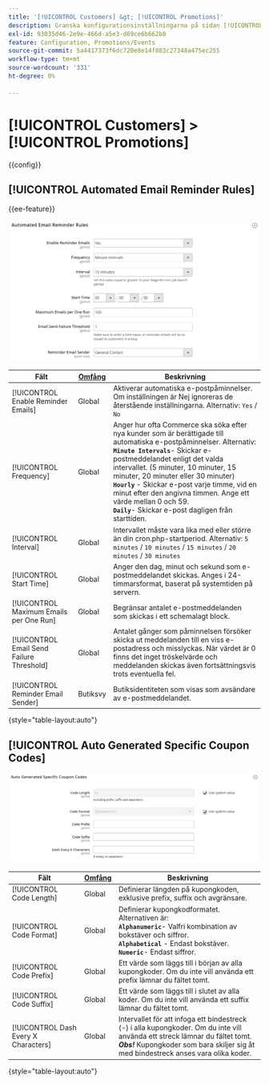 ```yaml
---
title: '[!UICONTROL Customers] &gt; [!UICONTROL Promotions]'
description: Granska konfigurationsinställningarna på sidan [!UICONTROL Customers] &gt; [!UICONTROL Promotions] i Commerce Admin.
exl-id: 93035d46-2e9e-466d-a5e3-d69ce6b662b8
feature: Configuration, Promotions/Events
source-git-commit: 5a4417373f6dc720e8e14f883c27348a475ec255
workflow-type: tm+mt
source-wordcount: '331'
ht-degree: 0%

---
```


# [!UICONTROL Customers] > [!UICONTROL Promotions]

{{config}}

## [!UICONTROL Automated Email Reminder Rules]

{{ee-feature}}

![Automatiska påminnelseregler för e-post](./assets/promotions-automated-email-reminder-rules.png)<!-- zoom -->

<!-- [Automated Email Reminder Rules](https://experienceleague.adobe.com/en/docs/commerce-admin/marketing/communications/email-reminders/email-reminder-rules#configure-email-reminders) -->

| Fält | [Omfång](../../getting-started/websites-stores-views.md#scope-settings) | Beskrivning |
|--- |--- |--- |
| [!UICONTROL Enable Reminder Emails] | Global | Aktiverar automatiska e-postpåminnelser. Om inställningen är Nej ignoreras de återstående inställningarna. Alternativ: `Yes` / `No` |
| [!UICONTROL Frequency] | Global | Anger hur ofta Commerce ska söka efter nya kunder som är berättigade till automatiska e-postpåminnelser. Alternativ: <br/>**`Minute Intervals`**- Skickar e-postmeddelandet enligt det valda intervallet. (5 minuter, 10 minuter, 15 minuter, 20 minuter eller 30 minuter)<br/>**`Hourly`** - Skickar e-post varje timme, vid en minut efter den angivna timmen. Ange ett värde mellan 0 och 59. <br/>**`Daily`**- Skickar e-post dagligen från starttiden. |
| [!UICONTROL Interval] | Global | Intervallet måste vara lika med eller större än din cron.php-startperiod. Alternativ: `5 minutes` / `10 minutes` / `15 minutes` / `20 minutes` / `30 minutes` |
| [!UICONTROL Start Time] | Global | Anger den dag, minut och sekund som e-postmeddelandet skickas. Anges i 24-timmarsformat, baserat på systemtiden på servern. |
| [!UICONTROL Maximum Emails per One Run] | Global | Begränsar antalet e-postmeddelanden som skickas i ett schemalagt block. |
| [!UICONTROL Email Send Failure Threshold] | Global | Antalet gånger som påminnelsen försöker skicka ut meddelanden till en viss e-postadress och misslyckas. När värdet är 0 finns det inget tröskelvärde och meddelanden skickas även fortsättningsvis trots eventuella fel. |
| [!UICONTROL Reminder Email Sender] | Butiksvy | Butiksidentiteten som visas som avsändare av e-postmeddelandet. |

{style="table-layout:auto"}

## [!UICONTROL Auto Generated Specific Coupon Codes]

![Autogenererade specifika kupongkoder](./assets/promotions-auto-generated-specific-coupon-codes.png)<!-- zoom -->

<!-- [Auto Generated Specific Coupon Codes](https://experienceleague.adobe.com/en/docs/commerce-admin/marketing/promotions/cart-rules/price-rules-cart-coupon#configure-coupon-codes)  -->

| Fält | [Omfång](../../getting-started/websites-stores-views.md#scope-settings) | Beskrivning |
|--- |--- |--- |
| [!UICONTROL Code Length] | Global | Definierar längden på kupongkoden, exklusive prefix, suffix och avgränsare. |
| [!UICONTROL Code Format] | Global | Definierar kupongkodformatet. Alternativen är: <br/>**`Alphanumeric`**- Valfri kombination av bokstäver och siffror.<br/>**`Alphabetical`** - Endast bokstäver. <br/>**`Numeric`**- Endast siffror. |
| [!UICONTROL Code Prefix] | Global | Ett värde som läggs till i början av alla kupongkoder. Om du inte vill använda ett prefix lämnar du fältet tomt. |
| [!UICONTROL Code Suffix] | Global | Ett värde som läggs till i slutet av alla koder. Om du inte vill använda ett suffix lämnar du fältet tomt. |
| [!UICONTROL Dash Every X Characters] | Global | Intervallet för att infoga ett bindestreck (-) i alla kupongkoder. Om du inte vill använda ett streck lämnar du fältet tomt. <br/>_**Obs!**_ Kupongkoder som bara skiljer sig åt med bindestreck anses vara olika koder. |

{style="table-layout:auto"}
